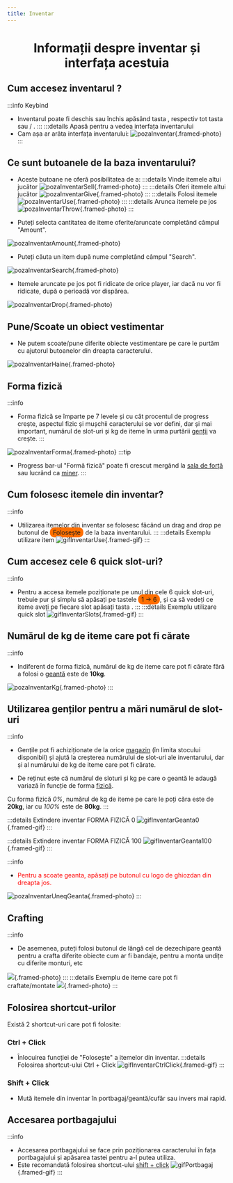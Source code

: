 ```yaml
---
title: Inventar
---
```

<script setup> 
    import KeyIcon from '../.vitepress/components/KeyIcon.vue'
</script>

<!-- https://imgur.com/a/SfMv60W link toate tastele-->
# <span class="title-font"><center>Informații despre inventar și interfața acestuia</center></span>

## <span class="header-font">Cum accesez inventarul ?</span>

:::info Keybind
- Inventarul poate fi deschis sau închis apăsând tasta <KeyIcon keyType="i"/> , respectiv tot tasta <KeyIcon keyType="i"/> sau <KeyIcon keyType="esc"/> / <KeyIcon keyType="backspace"/>.
:::
:::details Apasă pentru a vedea interfața inventarului
- Cam așa ar arăta interfața inventarului:
![pozaInventar](https://i.imgur.com/hN0et1X.png){.framed-photo}
:::


## <span class="header-font">Ce sunt butoanele de la baza inventarului?</span>

- Aceste butoane ne oferă posibilitatea de a:
:::details Vinde itemele altui jucător
![pozaInventarSell](https://i.imgur.com/nvEtkxC.png){.framed-photo}
:::
:::details Oferi itemele altui jucător
![pozaInventarGive](https://i.imgur.com/uHwP2Bp.png){.framed-photo}
:::
:::details Folosi itemele
![pozaInventarUse](https://i.imgur.com/dIecVtF.png){.framed-photo}
:::
:::details Arunca itemele pe jos
![pozaInventarThrow](https://i.imgur.com/0MtIXmt.png){.framed-photo}
:::


- Puteți selecta cantitatea de iteme oferite/aruncate completând câmpul "Amount".

![pozaInventarAmount](https://i.imgur.com/cxwUCAS.png){.framed-photo}

- Puteți căuta un item după nume completând câmpul "Search".

![pozaInventarSearch](https://i.imgur.com/M3Sro2A.png){.framed-photo}

- Itemele aruncate pe jos pot fi ridicate de orice player, iar dacă nu vor fi ridicate, după o perioadă vor dispărea.

![pozaInventarDrop](https://i.imgur.com/Xm3NEra.png){.framed-photo}


## <span class="header-font">Pune/Scoate un obiect vestimentar</span>

- Ne putem scoate/pune diferite obiecte vestimentare pe care le purtăm cu ajutorul butoanelor din dreapta caracterului.

![pozaInventarHaine](https://i.imgur.com/5xHwgHl.png){.framed-photo}

## <span class="header-font">Forma fizică</span>
:::info
- Forma fizică se împarte pe 7 levele și cu cât procentul de progress crește, aspectul fizic și mușchii caracterului se vor defini, dar și mai important, numărul de slot-uri și kg de iteme în urma purtării [genții](#utilizarea-gentilor-pentru-a-mari-numarul-de-slot-uri) va crește.
:::

![pozaInventarForma](https://i.imgur.com/ZeqEQqA.png){.framed-photo}
:::tip
- Progress bar-ul "Formă fizică" poate fi crescut mergând la [sala de forță](./sala) sau lucrând ca [miner](/jobs/miner).
:::

## <span class="header-font">Cum folosesc itemele din inventar?</span>

:::info
- Utilizarea itemelor din inventar se folosesc făcând un drag and drop pe butonul de <span style="padding: 3px 7px; border-radius: 10px; background-color: #ff6f00;">Folosește</span> de la baza inventarului.
:::
:::details Exemplu utilizare item
![gifInventarUse](https://i.imgur.com/dfjtIXh.gif){.framed-gif}
:::

## <span class="header-font">Cum accesez cele 6 quick slot-uri?</span>

:::info
- Pentru a accesa itemele poziționate pe unul din cele 6 quick slot-uri, trebuie pur și simplu să apăsați pe tastele <span style="padding: 3px 7px; border-radius: 10px; background-color: #ff6f00;">1 -> 6</span>, și ca să vedeți ce iteme aveți pe fiecare slot apăsați tasta <KeyIcon keyType="tab"/>.
:::
:::details Exemplu utilizare quick slot
![gifInventarSlots](https://i.imgur.com/Tpb5fzy.gif){.framed-gif}
:::

## <span class="header-font">Numărul de kg de iteme care pot fi cărate</span>

:::info
- Indiferent de forma fizică, numărul de kg de iteme care pot fi cărate fără a folosi o [geantă](#utilizarea-gentilor-pentru-a-mari-numarul-de-slot-uri) este de **10kg**.

![pozaInventarKg](https://i.imgur.com/FBTN8iR.png){.framed-photo}
:::

## <span class="header-font">Utilizarea genților pentru a mări numărul de slot-uri</span>

:::info
-  Gențile pot fi achiziționate de la orice [magazin](/proprietati/magazine) (în limita stocului disponibil) și ajută la creșterea numărului de slot-uri ale inventarului, dar și al numărului de kg de iteme care pot fi cărate.

- De reținut este că numărul de sloturi și kg pe care o geantă le adaugă variază în funcție de forma [fizică](#forma-fizica).

Cu forma fizică *0%*, numărul de kg de iteme pe care le poți căra este de **20kg**, iar cu *100%* este de **80kg**.
:::

:::details Extindere inventar FORMA FIZICĂ 0
![gifInventarGeanta0](https://i.imgur.com/wslJsgp.gif){.framed-gif}
:::

:::details Extindere inventar FORMA FIZICĂ 100
![gifInventarGeanta100](https://i.imgur.com/Ry1xAWY.gif){.framed-gif}
:::

:::info
- <span style="color:red">Pentru a scoate geanta, apăsați pe butonul cu logo de ghiozdan din dreapta jos.</span>

![pozaInventarUneqGeanta](https://i.imgur.com/vGZ9Ont.png){.framed-photo}
:::

## <span class="header-font">Crafting</span>

:::info
- De asemenea, puteți folosi butonul de lângă cel de dezechipare geantă pentru a crafta diferite obiecte cum ar fi bandaje, pentru a monta undițe cu diferite monturi, etc

![](https://i.imgur.com/Pn6EhWx.png){.framed-photo}
:::
:::details Exemplu de iteme care pot fi craftate/montate
![](https://i.imgur.com/i2OGjD2.png){.framed-photo}
:::

## <span class="header-font">Folosirea shortcut-urilor</span>

Există 2 shortcut-uri care pot fi folosite:

### <span class="title-font">Ctrl + Click</span>
- Înlocuirea funcției de "Folosește" a itemelor din inventar.
:::details Folosirea shortcut-ului Ctrl + Click
![gifInventarCtrlClick](https://i.imgur.com/SdtR0Ft.gif){.framed-gif}
:::

### <span class="title-font">Shift + Click</span>
- Mută itemele din inventar în portbagaj/geantă/cufăr sau invers mai rapid.

## <span class="header-font">Accesarea portbagajului</span>

:::info
- Accesarea portbagajului se face prin poziționarea caracterului în fața portbagajului și apăsarea tastei <KeyIcon keyType="i"/> pentru a-l putea utiliza.
- Este recomandată folosirea shortcut-ului <span style="color:red">[shift + click](#shift-click)</span>
![gifPortbagaj](https://i.imgur.com/gjhDkxg.gif){.framed-gif}
:::